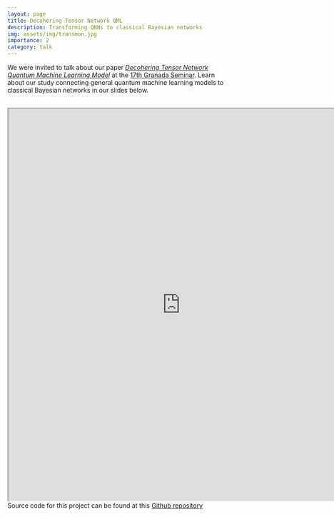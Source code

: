 ```yaml
---
layout: page
title: Decohering Tensor Network QML
description: Transforming QNNs to classical Bayesian networks
img: assets/img/transmon.jpg
importance: 2
category: talk
---
```


We were invited to talk about our paper <a href="https://link.springer.com/epdf/10.1007/s42484-022-00095-9?sharing_token=juY2ONwZu6BxL3Pr4yNZdfe4RwlQNchNByi7wbcMAY46VNXljuQS_H5IuIBH2IzJo-KLgq6brIAUe1T9vl4D8Ob9uJDCsXwFT0VN6vgYuJl-YhIn2xo5cdFaKQlJqC3M0UJ\_d7U1oj2VUiV6ly7wS0Dgb95hBhq6GX0M\_SjFHe4=">*Decohering Tensor Network Quantum Machine Learning Model*</a> at the <a href="https://granadaseminar.com/">17th Granada Seminar</a>. Learn about our study connecting general quantum machine learning models to classical Bayesian networks in our slides below. 
<!--Also check us out at the <a href="https://meetings.aps.org/Meeting/MAR22/Session/T40.13">2024 American Physical Society (APS) March Meeting</a>.-->
<br>
<iframe src="https://drive.google.com/file/d/1-pPFqqp73LkWdxx78mfdg6QmlqDHDvCJ/preview" width="770" height="880" allow="autoplay"></iframe>
<br>
Source code for this project can be found at this <a href="https://github.com/HaoranLiao/dephased_ttn_mera">Github repository</a>

